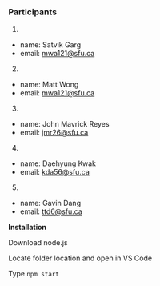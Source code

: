 ### Participants

1.
 - name: Satvik Garg
 - email: mwa121@sfu.ca

2.
 - name: Matt Wong
 - email: mwa121@sfu.ca

3.
 - name: John Mavrick Reyes
 - email: jmr26@sfu.ca

4.
 - name: Daehyung Kwak
 - email: kda56@sfu.ca

5.
- name: Gavin Dang
- email: ttd6@sfu.ca

**Installation**

Download node.js

Locate folder location and open in VS Code

Type `npm start`
